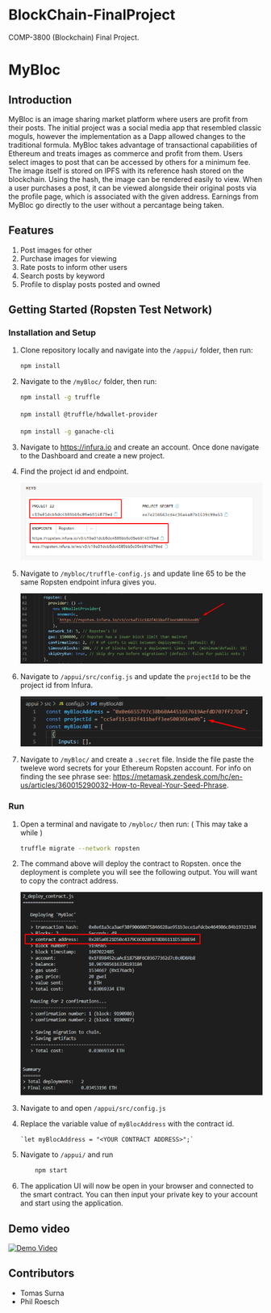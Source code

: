 # BlockChain-FinalProject

COMP-3800 (Blockchain) Final Project.

# MyBloc

## Introduction

MyBloc is an image sharing market platform where users are profit from their posts. The initial project was a social media app that resembled classic moguls, however the implementation as a Dapp allowed changes to the traditional formula. MyBloc takes advantage of transactional capabilities of Ethereum and treats images as commerce and profit from them. Users select images to post that can be accessed by others for a minimum fee. The image itself is stored on IPFS with its reference hash stored on the blockchain. Using the hash, the image can be rendered easily to view. When a user purchases a post, it can be viewed alongside their original posts via the profile page, which is associated with the given address. Earnings from MyBloc go directly to the user without a percantage being taken.

## Features

1. Post images for other
2. Purchase images for viewing
3. Rate posts to inform other users
4. Search posts by keyword
5. Profile to display posts posted and owned

## Getting Started (Ropsten Test Network)

### Installation and Setup

1. Clone repository locally and navigate into the `/appui/` folder, then run:

   ```bash
   npm install
   ```

2. Navigate to the `/myBloc/` folder, then run:

   ```bash
   npm install -g truffle

   npm install @truffle/hdwallet-provider

   npm install -g ganache-cli
   ```

3. Navigate to https://infura.io and create an account. Once done navigate to the Dashboard and create a new project.

4. Find the project id and endpoint.

   ![Infura Keys](/images/Infura_Project_Info.png)

5. Navigate to `/mybloc/truffle-config.js` and update line 65 to be the same Ropsten endpoint infura gives you.

   ![Truffle Config](/images/Truffle-Config-Ropsten-URL.png)

6. Navigate to `/appui/src/config.js` and update the `projectId` to be the project id from Infura.

   ![Config JS](/images/Config-Project-Id.PNG)

7. Navigate to `/myBloc/` and create a `.secret` file. Inside the file paste the tweleve word secrets for your Ethereum Ropsten account. For info on finding the see phrase see: https://metamask.zendesk.com/hc/en-us/articles/360015290032-How-to-Reveal-Your-Seed-Phrase.

### Run

1.  Open a terminal and navigate to `/mybloc/` then run: ( This may take a while )
    ```bash
    truffle migrate --network ropsten
    ```
2.  The command above will deploy the contract to Ropsten. once the deployment is complete you will see the following output. You will want to copy the contract address.

    ![Truffle Migrate Output](/images/Truffle-Migrate-Ropsten-Output.png)

3.  Navigate to and open `/appui/src/config.js`

4.  Replace the variable value of `myBlocAddress` with the contract id.

        `let myBlocAddress = "<YOUR CONTRACT ADDRESS>";`

5.  Navigate to `/appui/` and run

    ```bash
        npm start
    ```

6.  The application UI will now be open in your browser and connected to the smart contract. You can then input your private key to your account and start using the application.

## Demo video

[![Demo Video](https://img.youtube.com/vi/pt4bprY6bd8/0.jpg)](https://www.youtube.com/watch?v=pt4bprY6bd8)

## Contributors

- Tomas Surna
- Phil Roesch
